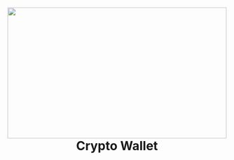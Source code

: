<h1 align="center">
 <img src="https://img.money.com/2021/09/Investing-Best-2021-Crypto-Wallet.jpg" width="500px" height="300px">
  <br />
  Crypto Wallet
</h1>
